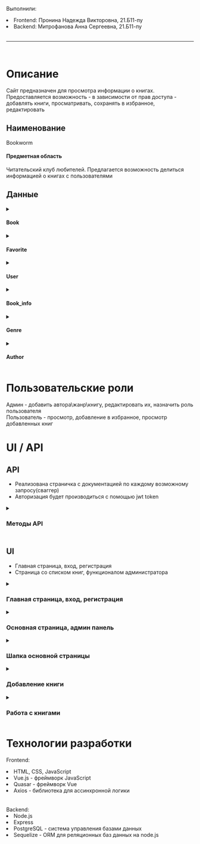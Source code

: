 Выполнили:

<li>Frontend: Пронина Надежда Викторовна, 21.Б11-пу</li>
<li>Backend: Митрофанова Анна Сергеевна, 21.Б11-пу</li>
<br>
<hr>
<br>

# Описание

Сайт предназначен для просмотра информации о книгах.<br> Предоставляется возможность - в зависимости от прав доступа - добавлять книги, просматривать, сохранять в избранное, редактировать <br>

## Наименование

Bookworm

<h4>Предметная область</h4> 
Читательский клуб любителей. Предлагается возможность делиться информацией о книгах с пользователями<br>
<h2>Данные</h2>

<details> 
  
<summary> <h4>Book</h4> </summary>

|  Название |  Тип   | Ограничение     |
| --------: | :----: | :-------------- |
|        id | int64  | not null, >0    |
|      name | string | not null, len>0 |
| author_id | int64  | >0, not null    |
|     price | float  | >=0, not null   |
|  genre_id | int64  | >0, not null    |

</details>

<details> 
  
<summary> <h4>Favorite</h4> </summary>

| Название |  Тип  | Ограничение  |
| -------: | :---: | :----------- |
|       id | int64 | not null, >0 |
|  user_id | int64 | >0, not null |
|  book_id | int64 | >0, not null |

</details>

<details> 
  
<summary> <h4>User</h4> </summary>

| Название |  Тип   | Ограничение       |
| -------: | :----: | :---------------- |
|       id | int64  | not null, >0      |
|    email | string | len > 0, not null |
| password | string | len > 0, not null |
|     role | string | len > 0, not null |

</details>

<details> 
  
<summary> <h4>Book_info</h4> </summary>

| Название  |     Тип     | Ограничение       |
| -------:  | :---------: | :---------------- |
|       id  |    int64    | not null, >0      |
|  book_id  |    int64    | >0, not null      |
|   price   |  float      | >=0, not null     |
|    title  |   string    | len > 0, not null |
|description|    string   | len > 0, not null |

</details>

<details> 
  
<summary> <h4>Genre</h4> </summary>

| Название |  Тип   | Ограничение       |
| -------: | :----: | :---------------- |
|       id | int64  | not null, >0      |
|     name | string | len > 0, not null |

</details>

<details> 
  
<summary> <h4>Author</h4> </summary>

| Название |  Тип   | Ограничение       |
| -------: | :----: | :---------------- |
|       id | int64  | not null, >0      |
|     name | string | len > 0, not null |

</details>


# Пользовательские роли

Админ - добавить автора\жанр\книгу, редактировать их, назначить роль пользователя <br>
Пользователь - просмотр, добавление в избранное, просмотр добавленных книг


# UI / API

## API

- Реализована страничка с документацией по каждому возможному запросу(сваггер)
- Авторизация будет производиться с помощью jwt token
<details><summary> <h3>Методы API<h3></summary>
<p>

* Документация API с использованием Swagger JSDoc
* подробная информация в файле server/swagger.json или по адресу http://localhost:5000/api-docs/#/

1. Admin - Admin operations

- POST, /api/admin/assignRole, Assign a role to a user

2. Authors - Author management

- POST, /api/author, Create a new author

- GET, /api/author, Get all authors

3. Books - Book management

- POST, /api/book, Create a new book
- GET, /api/book, Get all books
- GET, /api/book/{id}, Get a book by ID
- DELETE, /api/book/{id}, Delete a book by ID
- PUT, /api/book/{id}, Edit a book by ID

4. Genres - Genre management

- POST, /api/genre, Create a new genre
- GET, /api/genre, Get all genres

5. Root - Root endpoint

- GET / Get information about the API

6. Users - User management

- POST, /api/user/registration, Register a new user
- POST, /api/user/login, Login to the system
- GET, /api/user/auth, Check if the user is authenticated
</p></details>

## UI

- Главная страница, вход, регистрация
- Страница со списком книг, функционалом администратора

<details>
<summary> <h3>Главная страница, вход, регистрация</h3></summary>
Главная страница представляет из себя ознакомительную информацию о функциональных возможностях пользователя. Присутсвуют большая кнопка регистрации и в шапке страницы кнопка входа.<br>
Страницы входа и регистрации имеют поля ввода почты и пароля. 
</details>

<details>
<summary> <h3>Основная страница, админ панель</h3></summary>
Основная страница - это таблица книг, которая может быть представлена в 2х вариантах. Как таблица и как карточки. 
<br>Администратор может давать роль админа пользователям, добавлять жанры и авторов.<br>
Обычный пользователь может добавлять книги, а админ может их еще редактировать и удалять.
</details>

<details>
<summary> <h3>Шапка основной страницы</h3></summary>
Слева вверху отображается роль пользователя -  USER или ADMIN. В правой части имеются 2 кнопки - "Мое избранное" и "Выход". При выходе, заканчивается сессия пользователя. При выборе "Мое избранное" происходит переход на новую страницу. 
</details>

<details>
<summary> <h3>Добавление книги</h3></summary>
Форма добавления книги появляется при нажатии на кнопку "добавить книгу". Представляет из себя поля ввода названия, описания и цены. А также имеются выпадающие списки авторов и жанров. 
</details>

<details>
<summary> <h3>Работа с книгами</h3></summary>
Пользователь может нажать на строку в таблице и появится выбор "посмотреть подробнее" и "добавить в избранное". Если выбрать первое, появится подробная информация о данной книге, включая ее описание.
<br>Выбрав второй вариант, пользователь добавляет книгу в список своих избранных книг. В шапке страницы находится кнопка "Мое избранное", при переходе на которую вы увидите также табличку с любимыми книгами.
</details>

# Технологии разработки

Frontend:

<li>HTML, CSS, JavaScript</li>
<li>Vue.js - фреймворк JavaScript </li>
<li>Quasar - фреймворк Vue </li> 
<li>Axios - библиотека для ассинхронной логики </li>
<br>
<br>
Backend:
<li>Node.js</li>
<li>Express</li>
<li>PostgreSQL - система управления базами данных</li>
<li>Sequelize - ORM для реляционных баз данных на node.js</li>
